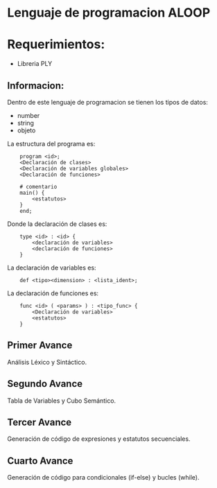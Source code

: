 # Lenguaje de programacion ALOOP

# Requerimientos:
- Libreria PLY

## Informacion:
Dentro de este lenguaje de programacion se tienen los tipos de datos:
- number
- string
- objeto

La estructura del programa es:
```
    program <id>;
    <Declaración de clases>
    <Declaración de variables globales>
    <Declaración de funciones>

    # comentario
    main() {
        <estatutos>
    }
    end;
```

Donde la declaración de clases es:
```
    type <id> : <id> {
		<declaración de variables>
		<declaración de funciones>
    }
```

La declaración de variables es:
```
    def <tipo><dimension> : <lista_ident>;
```

La declaración de funciones es:
```
    func <id> ( <params> ) : <tipo_func> {
		<Declaración de variables>
		<estatutos>
    }
```

## Primer Avance
Análisis Léxico y Sintáctico.

## Segundo Avance
Tabla de Variables y Cubo Semántico.

## Tercer Avance
Generación de código de expresiones y estatutos secuenciales.

## Cuarto Avance
Generación de código para condicionales (if-else) y bucles (while).
